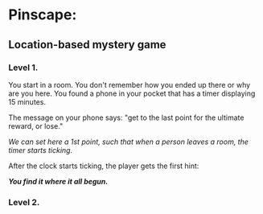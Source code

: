 # Pinscape:
## Location-based mystery game

### Level 1.

You start in a room. You don't remember how you ended up there or why are you here.
You found a phone in your pocket that has a timer displaying 15 minutes.

The message on your phone says: "get to the last point for the ultimate reward,
or lose."

*We can set here a 1st point, such that when a person leaves a room, the timer
starts ticking.*

After the clock starts ticking, the player gets the first hint:

***You find it where it all begun.***

### Level 2.
